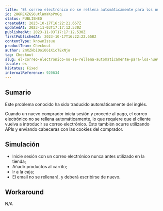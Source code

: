 ```yaml
---
title: 'El correo electrónico no se rellena automáticamente para los nuevos compradores después de iniciar sesión'
id: 2H6REXZGS6utlWmYKoPmGq
status: PUBLISHED
createdAt: 2023-10-17T16:22:21.667Z
updatedAt: 2023-11-03T17:17:12.530Z
publishedAt: 2023-11-03T17:17:12.530Z
firstPublishedAt: 2023-10-17T16:22:22.650Z
contentType: knownIssue
productTeam: Checkout
author: 2mXZkbi0oi061KicTExNjo
tag: Checkout
slug: el-correo-electronico-no-se-rellena-automaticamente-para-los-nuevos-compradores-despues-de-iniciar-sesion
locale: es
kiStatus: Fixed
internalReference: 920634
---
```


## Sumario

<div class="alert alert-info">
  <p>Este problema conocido ha sido traducido automáticamente del inglés.</p>
</div>


Cuando un nuevo comprador inicia sesión y procede al pago, el correo electrónico no se rellena automáticamente, lo que requiere que el cliente vuelva a introducir su correo electrónico. Esto también ocurre utilizando APIs y enviando cabeceras con las cookies del comprador.



## Simulación



- Inicie sesión con un correo electrónico nunca antes utilizado en la tienda;
- Añadir productos al carrito;
- Ir a la caja;
- El email no se rellenará, y deberá escribirse de nuevo.



## Workaround


N/A




